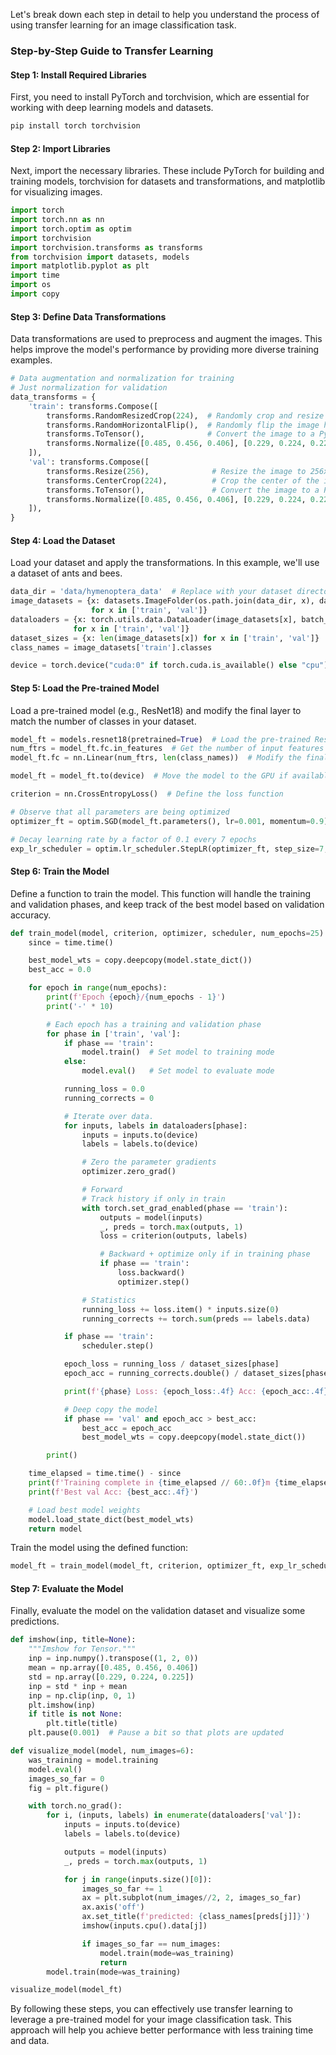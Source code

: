 Let's break down each step in detail to help you understand the process of using transfer learning for an image classification task.

### Step-by-Step Guide to Transfer Learning

#### Step 1: Install Required Libraries

First, you need to install PyTorch and torchvision, which are essential for working with deep learning models and datasets.

```bash
pip install torch torchvision
```

#### Step 2: Import Libraries

Next, import the necessary libraries. These include PyTorch for building and training models, torchvision for datasets and transformations, and matplotlib for visualizing images.

```python
import torch
import torch.nn as nn
import torch.optim as optim
import torchvision
import torchvision.transforms as transforms
from torchvision import datasets, models
import matplotlib.pyplot as plt
import time
import os
import copy
```

#### Step 3: Define Data Transformations

Data transformations are used to preprocess and augment the images. This helps improve the model's performance by providing more diverse training examples.

```python
# Data augmentation and normalization for training
# Just normalization for validation
data_transforms = {
    'train': transforms.Compose([
        transforms.RandomResizedCrop(224),  # Randomly crop and resize the image to 224x224
        transforms.RandomHorizontalFlip(),  # Randomly flip the image horizontally
        transforms.ToTensor(),              # Convert the image to a PyTorch tensor
        transforms.Normalize([0.485, 0.456, 0.406], [0.229, 0.224, 0.225])  # Normalize the image
    ]),
    'val': transforms.Compose([
        transforms.Resize(256),              # Resize the image to 256x256
        transforms.CenterCrop(224),          # Crop the center of the image to 224x224
        transforms.ToTensor(),               # Convert the image to a PyTorch tensor
        transforms.Normalize([0.485, 0.456, 0.406], [0.229, 0.224, 0.225])  # Normalize the image
    ]),
}
```

#### Step 4: Load the Dataset

Load your dataset and apply the transformations. In this example, we'll use a dataset of ants and bees.

```python
data_dir = 'data/hymenoptera_data'  # Replace with your dataset directory
image_datasets = {x: datasets.ImageFolder(os.path.join(data_dir, x), data_transforms[x])
                  for x in ['train', 'val']}
dataloaders = {x: torch.utils.data.DataLoader(image_datasets[x], batch_size=32, shuffle=True, num_workers=4)
              for x in ['train', 'val']}
dataset_sizes = {x: len(image_datasets[x]) for x in ['train', 'val']}
class_names = image_datasets['train'].classes

device = torch.device("cuda:0" if torch.cuda.is_available() else "cpu")
```

#### Step 5: Load the Pre-trained Model

Load a pre-trained model (e.g., ResNet18) and modify the final layer to match the number of classes in your dataset.

```python
model_ft = models.resnet18(pretrained=True)  # Load the pre-trained ResNet18 model
num_ftrs = model_ft.fc.in_features  # Get the number of input features to the final layer
model_ft.fc = nn.Linear(num_ftrs, len(class_names))  # Modify the final layer to match the number of classes

model_ft = model_ft.to(device)  # Move the model to the GPU if available

criterion = nn.CrossEntropyLoss()  # Define the loss function

# Observe that all parameters are being optimized
optimizer_ft = optim.SGD(model_ft.parameters(), lr=0.001, momentum=0.9)  # Define the optimizer

# Decay learning rate by a factor of 0.1 every 7 epochs
exp_lr_scheduler = optim.lr_scheduler.StepLR(optimizer_ft, step_size=7, gamma=0.1)
```

#### Step 6: Train the Model

Define a function to train the model. This function will handle the training and validation phases, and keep track of the best model based on validation accuracy.

```python
def train_model(model, criterion, optimizer, scheduler, num_epochs=25):
    since = time.time()

    best_model_wts = copy.deepcopy(model.state_dict())
    best_acc = 0.0

    for epoch in range(num_epochs):
        print(f'Epoch {epoch}/{num_epochs - 1}')
        print('-' * 10)

        # Each epoch has a training and validation phase
        for phase in ['train', 'val']:
            if phase == 'train':
                model.train()  # Set model to training mode
            else:
                model.eval()   # Set model to evaluate mode

            running_loss = 0.0
            running_corrects = 0

            # Iterate over data.
            for inputs, labels in dataloaders[phase]:
                inputs = inputs.to(device)
                labels = labels.to(device)

                # Zero the parameter gradients
                optimizer.zero_grad()

                # Forward
                # Track history if only in train
                with torch.set_grad_enabled(phase == 'train'):
                    outputs = model(inputs)
                    _, preds = torch.max(outputs, 1)
                    loss = criterion(outputs, labels)

                    # Backward + optimize only if in training phase
                    if phase == 'train':
                        loss.backward()
                        optimizer.step()

                # Statistics
                running_loss += loss.item() * inputs.size(0)
                running_corrects += torch.sum(preds == labels.data)

            if phase == 'train':
                scheduler.step()

            epoch_loss = running_loss / dataset_sizes[phase]
            epoch_acc = running_corrects.double() / dataset_sizes[phase]

            print(f'{phase} Loss: {epoch_loss:.4f} Acc: {epoch_acc:.4f}')

            # Deep copy the model
            if phase == 'val' and epoch_acc > best_acc:
                best_acc = epoch_acc
                best_model_wts = copy.deepcopy(model.state_dict())

        print()

    time_elapsed = time.time() - since
    print(f'Training complete in {time_elapsed // 60:.0f}m {time_elapsed % 60:.0f}s')
    print(f'Best val Acc: {best_acc:.4f}')

    # Load best model weights
    model.load_state_dict(best_model_wts)
    return model
```

Train the model using the defined function:

```python
model_ft = train_model(model_ft, criterion, optimizer_ft, exp_lr_scheduler, num_epochs=25)
```

#### Step 7: Evaluate the Model

Finally, evaluate the model on the validation dataset and visualize some predictions.

```python
def imshow(inp, title=None):
    """Imshow for Tensor."""
    inp = inp.numpy().transpose((1, 2, 0))
    mean = np.array([0.485, 0.456, 0.406])
    std = np.array([0.229, 0.224, 0.225])
    inp = std * inp + mean
    inp = np.clip(inp, 0, 1)
    plt.imshow(inp)
    if title is not None:
        plt.title(title)
    plt.pause(0.001)  # Pause a bit so that plots are updated

def visualize_model(model, num_images=6):
    was_training = model.training
    model.eval()
    images_so_far = 0
    fig = plt.figure()

    with torch.no_grad():
        for i, (inputs, labels) in enumerate(dataloaders['val']):
            inputs = inputs.to(device)
            labels = labels.to(device)

            outputs = model(inputs)
            _, preds = torch.max(outputs, 1)

            for j in range(inputs.size()[0]):
                images_so_far += 1
                ax = plt.subplot(num_images//2, 2, images_so_far)
                ax.axis('off')
                ax.set_title(f'predicted: {class_names[preds[j]]}')
                imshow(inputs.cpu().data[j])

                if images_so_far == num_images:
                    model.train(mode=was_training)
                    return
        model.train(mode=was_training)

visualize_model(model_ft)
```

By following these steps, you can effectively use transfer learning to leverage a pre-trained model for your image classification task. This approach will help you achieve better performance with less training time and data.
